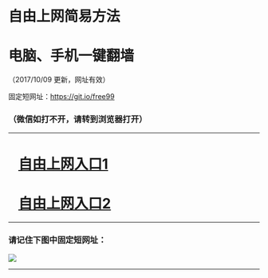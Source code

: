 ﻿# 自由上网简易方法

# 电脑、手机一键翻墙

（2017/10/09 更新，网址有效）

固定短网址：https://git.io/free99

### （微信如打不开，请转到浏览器打开）


***





# &nbsp;&nbsp; <a href="http://ft362830068.fwq-tz-1001.info/fwqtz01.html?t=10090015473 " target="_blank">自由上网入口1</a>
# &nbsp;&nbsp; <a href="http://ft2081119676.fwq-tz-1002.info/fwqtz02.html?t=100900115852 " target="_blank">自由上网入口2</a>
***

### 请记住下图中固定短网址：

<img src="https://s3-us-west-2.amazonaws.com/fwq-1001/yjfq-20170905okok.png" /> 


***

